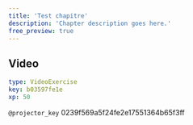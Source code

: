 ```yaml
---
title: 'Test chapitre'
description: 'Chapter description goes here.'
free_preview: true
---
```


## Video

```yaml
type: VideoExercise
key: b03597fe1e
xp: 50
```

`@projector_key`
0239f569a5f24fe2e17551364b65f3ff
